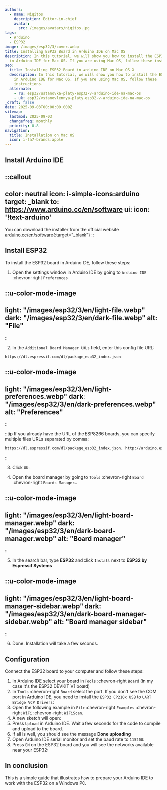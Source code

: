```yaml
---
authors:
  - name: Niqitos
    description: Editor-in-chief
    avatar:
      src: /images/avatars/niqitos.jpg
tags:
  - Arduino
  - ESP32
image: /images/esp32/3/cover.webp
title: Installing ESP32 Board in Arduino IDE on Mac OS
description: In this tutorial, we will show you how to install the ESP32 board
  in Arduino IDE for Mac OS. If you are using Mac OS, follow these instructions.
seo:
  title: Installing ESP32 Board in Arduino IDE on Mac OS X
  description: In this tutorial, we will show you how to install the ESP32 board
    in Arduino IDE for Mac OS. If you are using Mac OS, follow these
    instructions.
  alternate:
    - ru: esp32/ustanovka-platy-esp32-v-arduino-ide-na-mac-os
    - uk: esp32/vstanovlennya-platy-esp32-v-arduino-ide-na-mac-os
_draft: false
date: 2025-09-03T00:00:00.000Z
sitemap:
  lastmod: 2025-09-03
  changefreq: monthly
  priority: 0.8
navigation:
  title: Installation on Mac OS
  icon: i-fa7-brands:apple
---
```


## Install Arduino IDE

::callout
---
color: neutral
icon: i-simple-icons:arduino
target: _blank
to: https://www.arduino.cc/en/software
ui:
  icon: '!text-arduino'
---
You can download the installer from the official website [arduino.cc/en/software](https://www.arduino.cc/en/software){:target="_blank"}
::

## Install ESP32

To install the ESP32 board in Arduino IDE, follow these steps:

1. Open the settings window in Arduino IDE by going to `Arduino IDE` :chevron-right `Preferences`

::u-color-mode-image
---
light: "/images/esp32/3/en/light-file.webp"
dark: "/images/esp32/3/en/dark-file.webp"
alt: "File"
---
::

2. In the `Additional Board Manager URLs` field, enter this config file URL:

```text
https://dl.espressif.com/dl/package_esp32_index.json
```

::u-color-mode-image
---
light: "/images/esp32/3/en/light-preferences.webp"
dark: "/images/esp32/3/en/dark-preferences.webp"
alt: "Preferences"
---
::

::tip
If you already have the URL of the ESP8266 boards, you can specify multiple files URLs separated by comma:
```html
https://dl.espressif.com/dl/package_esp32_index.json, http://arduino.esp8266.com/stable/package_esp8266com_index.json
```
::

3. Click `OK`:

4. Open the board manager by going to `Tools` :chevron-right `Board` :chevron-right `Boards Manager…`

::u-color-mode-image
---
light: "/images/esp32/3/en/light-board-manager.webp"
dark: "/images/esp32/3/en/dark-board-manager.webp"
alt: "Board manager"
---
::

5. In the search bar, type **ESP32** and click `Install` next to **ESP32 by Espressif Systems**

::u-color-mode-image
---
light: "/images/esp32/3/en/light-board-manager-sidebar.webp"
dark: "/images/esp32/3/en/dark-board-manager-sidebar.webp"
alt: "Board manager sidebar"
---
::

6. Done. Installation will take a few seconds.

## Configuration

Connect the ESP32 board to your computer and follow these steps:

1. In Arduino IDE select your board in `Tools` :chevron-right `Board` (in my case it's the ESP32 DEVKIT V1 board)
2. In `Tools` :chevron-right `Board` select the port. If you don't see the COM port in Arduino IDE, you need to install the `ESP32 CP210x USB` to `UART Bridge VCP Drivers`:
3. Open the following example in `File` :chevron-right `Examples` :chevron-right `WiFi` :chevron-right `WiFiScan`.
4. A new sketch will open:
5. Press `Upload` in Arduino IDE. Wait a few seconds for the code to compile and upload to the board.
6. If all is well, you should see the message **Done uploading**
7. Open Arduino IDE serial monitor and set the baud rate to `115200`:
8. Press `EN` on the ESP32 board and you will see the networks available near your ESP32:

## In conclusion

This is a simple guide that illustrates how to prepare your Arduino IDE to work with the ESP32 on a Windows PC.
